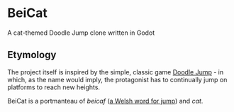 # BeiCat
A cat-themed Doodle Jump clone written in Godot


## Etymology
The project itself is inspired by the simple, classic game [Doodle Jump](https://en.wikipedia.org/wiki/Doodle_Jump) - in which, as the name would imply, the protagonist has to continually jump on platforms to reach new heights.

BeiCat is a portmanteau of *beicaf* ([a Welsh word for jump](https://www.wordhippo.com/what-is/the-meaning-of/welsh-word-d634b8ac760c341fbcf9c3e6f9eb22ec495a40df.html)) and *cat*.
